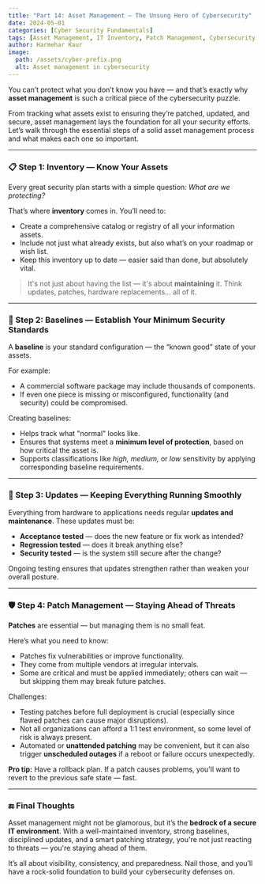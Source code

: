 ```yaml
---
title: "Part 14: Asset Management — The Unsung Hero of Cybersecurity"
date: 2024-05-01
categories: [Cyber Security Fundamentals]
tags: [Asset Management, IT Inventory, Patch Management, Cybersecurity Practices, Baseline Security]
author: Harmehar Kaur
image:
  path: /assets/cyber-prefix.png
  alt: Asset management in cybersecurity
---
```


You can’t protect what you don’t know you have — and that’s exactly why **asset management** is such a critical piece of the cybersecurity puzzle.

From tracking what assets exist to ensuring they’re patched, updated, and secure, asset management lays the foundation for all your security efforts. Let’s walk through the essential steps of a solid asset management process and what makes each one so important.

---

### 📋 Step 1: Inventory — Know Your Assets

Every great security plan starts with a simple question: *What are we protecting?*

That’s where **inventory** comes in. You’ll need to:
- Create a comprehensive catalog or registry of all your information assets.
- Include not just what already exists, but also what’s on your roadmap or wish list.
- Keep this inventory up to date — easier said than done, but absolutely vital.

> It's not just about having the list — it's about **maintaining** it. Think updates, patches, hardware replacements... all of it.

---

### 🧱 Step 2: Baselines — Establish Your Minimum Security Standards

A **baseline** is your standard configuration — the “known good” state of your assets.

For example:
- A commercial software package may include thousands of components.
- If even one piece is missing or misconfigured, functionality (and security) could be compromised.

Creating baselines:
- Helps track what "normal" looks like.
- Ensures that systems meet a **minimum level of protection**, based on how critical the asset is.
- Supports classifications like *high, medium,* or *low* sensitivity by applying corresponding baseline requirements.

---

### 🔄 Step 3: Updates — Keeping Everything Running Smoothly

Everything from hardware to applications needs regular **updates and maintenance**. These updates must be:
- **Acceptance tested** — does the new feature or fix work as intended?
- **Regression tested** — does it break anything else?
- **Security tested** — is the system still secure after the change?

Ongoing testing ensures that updates strengthen rather than weaken your overall posture.

---

### 🛡️ Step 4: Patch Management — Staying Ahead of Threats

**Patches** are essential — but managing them is no small feat.

Here’s what you need to know:
- Patches fix vulnerabilities or improve functionality.
- They come from multiple vendors at irregular intervals.
- Some are critical and must be applied immediately; others can wait — but skipping them may break future patches.

Challenges:
- Testing patches before full deployment is crucial (especially since flawed patches can cause major disruptions).
- Not all organizations can afford a 1:1 test environment, so some level of risk is always present.
- Automated or **unattended patching** may be convenient, but it can also trigger **unscheduled outages** if a reboot or failure occurs unexpectedly.

**Pro tip:** Have a rollback plan. If a patch causes problems, you'll want to revert to the previous safe state — fast.

---

### 🔚 Final Thoughts

Asset management might not be glamorous, but it’s the **bedrock of a secure IT environment**. With a well-maintained inventory, strong baselines, disciplined updates, and a smart patching strategy, you're not just reacting to threats — you're staying ahead of them.

It’s all about visibility, consistency, and preparedness. Nail those, and you’ll have a rock-solid foundation to build your cybersecurity defenses on.

